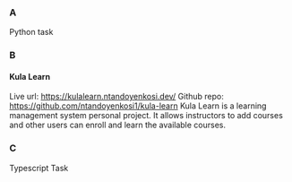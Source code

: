 ### A

Python task

### B

#### Kula Learn

Live url: https://kulalearn.ntandoyenkosi.dev/
Github repo: https://github.com/ntandoyenkosi1/kula-learn
Kula Learn is a learning management system personal project. It allows instructors to add courses and other users can enroll and learn the available courses.

### C

Typescript Task
